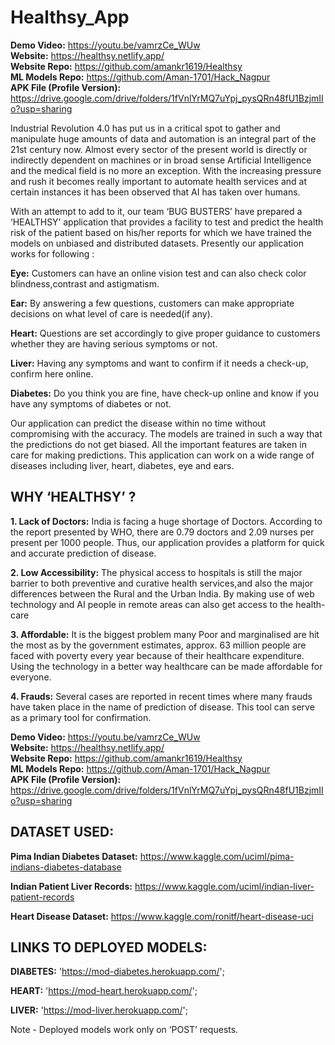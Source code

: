 # Healthsy_App

**Demo Video:** https://youtu.be/vamrzCe_WUw<br>
**Website:** https://healthsy.netlify.app/<br>
**Website Repo:** https://github.com/amankr1619/Healthsy<br>
**ML Models Repo:** https://github.com/Aman-1701/Hack_Nagpur<br>
**APK File (Profile Version):** https://drive.google.com/drive/folders/1fVnlYrMQ7uYpj_pysQRn48fU1BzjmIIo?usp=sharing

Industrial Revolution 4.0 has put us in a critical spot to gather and manipulate huge amounts of data and automation is an integral part of the 21st century now. Almost every sector of the present world is directly or indirectly dependent on machines or in broad sense Artificial Intelligence and the medical field is no more an exception. With the increasing pressure and rush it becomes really important to automate health services and at certain instances it has been observed that AI has taken over humans. 

With an attempt to add to it, our team ‘BUG BUSTERS’ have prepared a ‘HEALTHSY’ application that provides a facility to test and predict the health risk of the patient based on his/her reports for which we have trained the models on unbiased and distributed datasets. 
Presently our application works for following :

**Eye:** Customers can have an online vision test and can also check color blindness,contrast and     astigmatism.

**Ear:** By answering a few questions, customers can make appropriate decisions on what level of care is needed(if any). 

**Heart:** Questions are set accordingly to give proper guidance to customers whether they are having serious symptoms or not.

**Liver:** Having any symptoms and want to confirm if it needs a check-up, confirm here online.

**Diabetes:** Do you think you are fine, have check-up online and know if you have any symptoms of diabetes or not.

Our application can predict the disease within no time without compromising with the accuracy.
The models are trained in such a way that the predictions do not get biased. All the important features are taken in care for making predictions. This application can work on a wide range of diseases including liver, heart, diabetes, eye and ears.

## WHY ‘HEALTHSY’ ?

**1. Lack of Doctors:** India is facing a huge shortage of Doctors. According to the report presented by WHO, there are 0.79 doctors  and 2.09 nurses per present per 1000 people. Thus, our application provides a platform for quick and accurate prediction of disease.

**2. Low Accessibility:** The physical access to hospitals is still the major barrier to both preventive and curative health services,and also the major differences between the Rural and the Urban India. By making use of web technology and  AI people in remote areas can also get access to the health-care

**3. Affordable:** It is the biggest problem many Poor and marginalised are hit the most as by the government estimates, approx. 63 million  people are faced with poverty every year because of their healthcare expenditure. Using the technology in a better way healthcare can be made affordable for everyone.

**4. Frauds:** Several cases are reported in recent times where many frauds have taken place in the name of prediction of disease. This tool can serve  as a primary tool for confirmation. 

**Demo Video:** https://youtu.be/vamrzCe_WUw<br>
**Website:** https://healthsy.netlify.app/<br>
**Website Repo:** https://github.com/amankr1619/Healthsy<br>
**ML Models Repo:** https://github.com/Aman-1701/Hack_Nagpur<br>
**APK File (Profile Version):** https://drive.google.com/drive/folders/1fVnlYrMQ7uYpj_pysQRn48fU1BzjmIIo?usp=sharing

## DATASET USED:
**Pima Indian Diabetes Dataset:** https://www.kaggle.com/uciml/pima-indians-diabetes-database

**Indian Patient Liver Records:** https://www.kaggle.com/uciml/indian-liver-patient-records

**Heart Disease Dataset:** https://www.kaggle.com/ronitf/heart-disease-uci

## LINKS TO DEPLOYED MODELS:

**DIABETES:** 'https://mod-diabetes.herokuapp.com/';

**HEART:** 'https://mod-heart.herokuapp.com/';

**LIVER:** 'https://mod-liver.herokuapp.com/';

Note - Deployed models work only on ‘POST’ requests.

